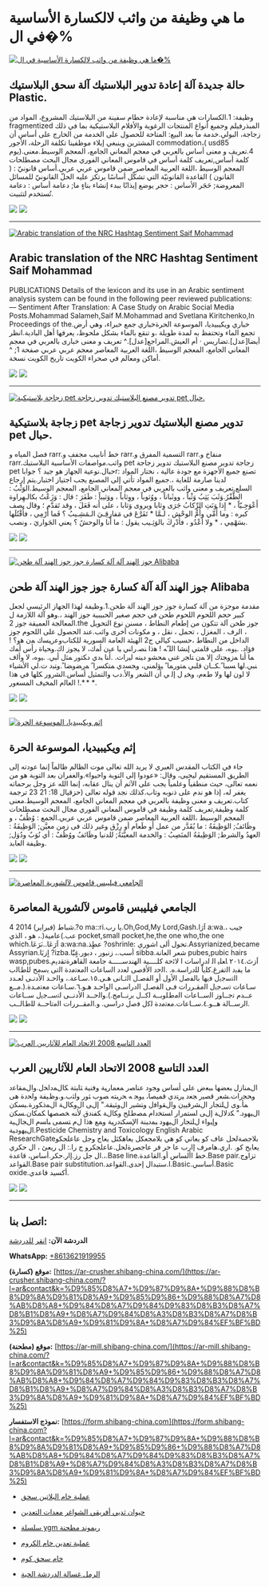 # ما هي وظيفة من واثب لالكسارة الأساسية في ال�%

<a href="https://swt.shibang-china.com/?l=ar&img&k=%D9%85%D8%A7+%D9%87%D9%8A+%D9%88%D8%B8%D9%8A%D9%81%D8%A9+%D9%85%D9%86+%D9%88%D8%A7%D8%AB%D8%A8+%D9%84%D8%A7%D9%84%D9%83%D8%B3%D8%A7%D8%B1%D8%A9+%D8%A7%D9%84%D8%A3%D8%B3%D8%A7%D8%B3%D9%8A%D8%A9+%D9%81%D9%8A+%D8%A7%D9%84%EF%BF%BD%25" target="_blank">![ما هي وظيفة من واثب لالكسارة الأساسية في ال�%](http://static.shibang-china.com/all-800x300/1504.jpg)</a>

## حالة جديدة آلة إعادة تدوير البلاستيك آلة سحق البلاستيك Plastic.
وظيفة: 1.الكسارات هي مناسبة لإعادة حطام سفينة من البلاستيك المشروع، المواد من fragmentized المبذرفيلم وجميع أنواع المنتجات الرغوية والأفلام البلاستيكية بما في ذلك زجاجة، البولي.خدمة ما بعد البيع: المتاحة للحصول على الخدمة من الخارج على أساس أن المشترين وينبغي إيلاء موظفينا تكلفة الرحلة، الأجور commodation،( usd85 يوم).4.تعريف و معنى أساس بالعربي في معجم المعاني الجامع، المعجم الوسيط.معنى كلمة أساس,تعريف كلمة أساس في قاموس المعاني الفوري مجال البحث مصطلحات المعجم الوسيط ،اللغة العربية المعاصر ضمن قاموس عربي عربي.أساس قانونيّ : ( القانون ) القاعدة القانونيّة التي تشكِّل أساسًا يرتكز عليه الحلّ القانونيّ للمسائل المعروضة; حَجَر الأساس : حجر يوضع إيذانًا ببدء إنشاء بناءٍ ما; دعامة أساس : دعامة تُستخدم لتثبيت.


<a href="https://whatsapp.shibangsoft.com/WhatsApp.php" target="_blank" title="WhatsApp">![](http://static.shibang-china.com/icon/whatsapp.png)</a> <a href="https://swt.shibang-china.com/?l=ar&icon&k=%D9%85%D8%A7+%D9%87%D9%8A+%D9%88%D8%B8%D9%8A%D9%81%D8%A9+%D9%85%D9%86+%D9%88%D8%A7%D8%AB%D8%A8+%D9%84%D8%A7%D9%84%D9%83%D8%B3%D8%A7%D8%B1%D8%A9+%D8%A7%D9%84%D8%A3%D8%B3%D8%A7%D8%B3%D9%8A%D8%A9+%D9%81%D9%8A+%D8%A7%D9%84%EF%BF%BD%25" target="_blank">![](http://static.shibang-china.com/icon/chat-ar.png)</a>

---

<a href="https://swt.shibang-china.com/?l=ar&img&k=%D9%85%D8%A7+%D9%87%D9%8A+%D9%88%D8%B8%D9%8A%D9%81%D8%A9+%D9%85%D9%86+%D9%88%D8%A7%D8%AB%D8%A8+%D9%84%D8%A7%D9%84%D9%83%D8%B3%D8%A7%D8%B1%D8%A9+%D8%A7%D9%84%D8%A3%D8%B3%D8%A7%D8%B3%D9%8A%D8%A9+%D9%81%D9%8A+%D8%A7%D9%84%EF%BF%BD%25" target="_blank">![Arabic translation of the NRC Hashtag Sentiment Saif Mohammad](http://static.shibang-china.com/all-800x300/1076.jpg)</a>

## Arabic translation of the NRC Hashtag Sentiment Saif Mohammad
PUBLICATIONS   Details of the lexicon and its use in an Arabic sentiment analysis system can be found in the following peer reviewed publications: — Sentiment After Translation: A Case Study on Arabic Social Media Posts.Mohammad Salameh,Saif M.Mohammad and Svetlana Kiritchenko,In Proceedings of the.خباري ويكيبيديا، الموسوعة الحرةخباري جمع خبراء، وهي أرض تجمع الماء وتحتفظ به لمدة طويلة ،و تنقع بالماء بشكل ملحوظ، يعرفها أهل البادية.انظر أيضا[عدل].تضاريس &middot; أم العيش.المراجع[عدل].^ تعريف و معنى خبارى بالعربي في معجم المعاني الجامع، المعجم الوسيط ،اللغة العربية المعاصر معجم عربي عربي صفحة 1; ^ أماكن ومعالم في صحراء الكويت تاريخ الكويت نسخة.


<a href="https://whatsapp.shibangsoft.com/WhatsApp.php" target="_blank" title="WhatsApp">![](http://static.shibang-china.com/icon/whatsapp.png)</a> <a href="https://swt.shibang-china.com/?l=ar&icon&k=%D9%85%D8%A7+%D9%87%D9%8A+%D9%88%D8%B8%D9%8A%D9%81%D8%A9+%D9%85%D9%86+%D9%88%D8%A7%D8%AB%D8%A8+%D9%84%D8%A7%D9%84%D9%83%D8%B3%D8%A7%D8%B1%D8%A9+%D8%A7%D9%84%D8%A3%D8%B3%D8%A7%D8%B3%D9%8A%D8%A9+%D9%81%D9%8A+%D8%A7%D9%84%EF%BF%BD%25" target="_blank">![](http://static.shibang-china.com/icon/chat-ar.png)</a>

---

<a href="https://swt.shibang-china.com/?l=ar&img&k=%D9%85%D8%A7+%D9%87%D9%8A+%D9%88%D8%B8%D9%8A%D9%81%D8%A9+%D9%85%D9%86+%D9%88%D8%A7%D8%AB%D8%A8+%D9%84%D8%A7%D9%84%D9%83%D8%B3%D8%A7%D8%B1%D8%A9+%D8%A7%D9%84%D8%A3%D8%B3%D8%A7%D8%B3%D9%8A%D8%A9+%D9%81%D9%8A+%D8%A7%D9%84%EF%BF%BD%25" target="_blank">![زجاجة بلاستيكية pet تدوير مصنع البلاستيك تدوير زجاجة pet حبال.](http://static.shibang-china.com/all-800x300/664.jpg)</a>

## زجاجة بلاستيكية pet تدوير مصنع البلاستيك تدوير زجاجة pet حبال.
فصل المياه و rarr.خط أنابيب مجفف و rarr.التسمية المفرق و rarr.منفاخ و rarr.واثب.مواصفات الأساسية البلاستيك pet زجاجة تدوير مصنع البلاستيك تدوير زجاجة pet حبال.نوعية الجهاز هو جيد ؟ جواباr: تصنع جميع الأجهزة مع جودة عالية ، نختار المواد لدينا صارمة للغاية ،.جميع المواد تأتي إلى المصنع يجب اجتياز اختبار.يتم إرجاع السلع.تعريف و معنى واثب بالعربي في معجم المعاني الجامع، المعجم الوسيط.الوَثْبُ : الطَّفْرُ.وَثَبَ يَثِبُ وَثْباً ، ووثَباناً ، ووُثوباً ، ووِثاباً ، ووَثيباً : طَفَرَ ؛ قال : وَزَعْتُ بكالـهِراوة أَعْوَجِـيّاً ، * إِذا وَنَتِ الرِّكابُ جَرَى وِثابا ويروى وَثابا ، على أَنه فَعَلَ ، وقد تَقدَّم ؛ وقال يصف كبره : وما أُمِّي وأُمُّ الوحْش ، لـمَّا * تَفَرَّعَ في مَفارِقِـيَ الـمَشِـيبُ ؟ فَما أَرْمِي ، فأَقْتُلَها بسَهْمِي ، * ولا أَعْدُو ، فأُدْرِكَ بالوَثِـيب يقول : ما أَنا والوحشُ ؟ يعني الجَواريَ ، ونصب.


<a href="https://whatsapp.shibangsoft.com/WhatsApp.php" target="_blank" title="WhatsApp">![](http://static.shibang-china.com/icon/whatsapp.png)</a> <a href="https://swt.shibang-china.com/?l=ar&icon&k=%D9%85%D8%A7+%D9%87%D9%8A+%D9%88%D8%B8%D9%8A%D9%81%D8%A9+%D9%85%D9%86+%D9%88%D8%A7%D8%AB%D8%A8+%D9%84%D8%A7%D9%84%D9%83%D8%B3%D8%A7%D8%B1%D8%A9+%D8%A7%D9%84%D8%A3%D8%B3%D8%A7%D8%B3%D9%8A%D8%A9+%D9%81%D9%8A+%D8%A7%D9%84%EF%BF%BD%25" target="_blank">![](http://static.shibang-china.com/icon/chat-ar.png)</a>

---

<a href="https://swt.shibang-china.com/?l=ar&img&k=%D9%85%D8%A7+%D9%87%D9%8A+%D9%88%D8%B8%D9%8A%D9%81%D8%A9+%D9%85%D9%86+%D9%88%D8%A7%D8%AB%D8%A8+%D9%84%D8%A7%D9%84%D9%83%D8%B3%D8%A7%D8%B1%D8%A9+%D8%A7%D9%84%D8%A3%D8%B3%D8%A7%D8%B3%D9%8A%D8%A9+%D9%81%D9%8A+%D8%A7%D9%84%EF%BF%BD%25" target="_blank">![جوز الهند آلة آلة كسارة جوز جوز الهند آلة طحن Alibaba](http://static.shibang-china.com/all-800x300/420.jpg)</a>

## جوز الهند آلة آلة كسارة جوز جوز الهند آلة طحن Alibaba
مقدمة موجزة من آلة كسارة جوز جوز الهند آلة طحن.1.وظيفة لهذا الجهاز الرئيسي لجعل كبير حجم اللحوم اللحوم طحن في حجم صغير الحبيبية جوز الهند ،.وهو آلة اللازمة ل المعالجة العميقة جوز 2.the جوز طحن آلة تتكون من إطعام النطاط ، مسنن نوع التحويل ، الرف ، المغزل ، تحمل ، نقل ، و مكونات أخرى واثب.عند الحصول على اللحوم جوز الداخل من النطاط ،حسيب كيالي ج2 الهيئة العامة السورية للكتابﻭﻋﺭﻴﺴﻙ ﻤﻥ ﻫﻭ؟ ! ﻓﺅﺍﺩ. .ﻴﻭﻩ، ﻋﻠﻰ ﻗﺎﻤﺘﻲ ﺇﻨﺸﺎ ﺍﻟﻠﹼﻪ ! ﻫﺫﺍ ﻨﺼ.ﺭﺍﻨﻲ ﻴﺎ ﻋﻴﻥ ﺃﻤﻙ، ﻻ ﻴﺠﻭﺯ ﻟﻙ.ﻭﺤﻴﺎﺓ ﺭﺃﺱ ﺃﻤﻙ ﻤﺎ ﺃﻨﺎ ﻤﺯﻭﺠﺘﻙ ﺇﻻ ﻤﻥ ﺘﺎﺠﺭ ﻏﻨﻲ ﻤﺤﺸﻭ ﺩﻴﻨﻪ ﻟﻴﺭﺍﺕ. .ﺃﻨﺎ ﺒﺩﻱ ﺩﻜﺘﻭﺭ ﻤﺜل ﺃﺒﻲ. .ﻴﻭﻩ، ﻻ ﻭﺃﻟﻑ ﻨﺒﻲ.ﻟﻬﺎ ﺴﺒﺒﺎﹰ.ﻜــﺎﻥ ﻗﻠﺒﻲ ﻤﺘﻭﺭﻤﺎﹰ ﻴﺅﻟﻤﻨﻲ، ﻭﺠﺴﺩﻱ ﻤﺘﻜﺴﺭﺍﹰ ﻤﺭﻀﻭﻀﺎﹰ.ﻭﺘﺒﺩ ﺕ.ﻟﻲ ﺍﻷﺸﻴﺎﺀ ﻻ ﻟﻭﻥ ﻟﻬﺎ ﻭﻻ ﻁﻌﻡ، ﻭﺨﻴ ل ﺇﻟ ﻲ ﺃﻥ ﺍﻟﺸﻌﺭ ﻭﺍﻷ.ﺩﺏ ﻭﺍﻟﺘﻤﺜﻴل ﺃﺴﺎﺱ.ﺍﻟﺸﺭﻭﺭ ﻜﻠﻬﺎ ﻓﻲ ﻫﺫﺍ ﺍﻟﻌﺎﻟﻡ ﺍﻟﻤﺨﻴﻑ ﺍﻟﻤﺴﻌﻭﺭ !.* * *.


<a href="https://whatsapp.shibangsoft.com/WhatsApp.php" target="_blank" title="WhatsApp">![](http://static.shibang-china.com/icon/whatsapp.png)</a> <a href="https://swt.shibang-china.com/?l=ar&icon&k=%D9%85%D8%A7+%D9%87%D9%8A+%D9%88%D8%B8%D9%8A%D9%81%D8%A9+%D9%85%D9%86+%D9%88%D8%A7%D8%AB%D8%A8+%D9%84%D8%A7%D9%84%D9%83%D8%B3%D8%A7%D8%B1%D8%A9+%D8%A7%D9%84%D8%A3%D8%B3%D8%A7%D8%B3%D9%8A%D8%A9+%D9%81%D9%8A+%D8%A7%D9%84%EF%BF%BD%25" target="_blank">![](http://static.shibang-china.com/icon/chat-ar.png)</a>

---

<a href="https://swt.shibang-china.com/?l=ar&img&k=%D9%85%D8%A7+%D9%87%D9%8A+%D9%88%D8%B8%D9%8A%D9%81%D8%A9+%D9%85%D9%86+%D9%88%D8%A7%D8%AB%D8%A8+%D9%84%D8%A7%D9%84%D9%83%D8%B3%D8%A7%D8%B1%D8%A9+%D8%A7%D9%84%D8%A3%D8%B3%D8%A7%D8%B3%D9%8A%D8%A9+%D9%81%D9%8A+%D8%A7%D9%84%EF%BF%BD%25" target="_blank">![إثم ويكيبيديا، الموسوعة الحرة](http://static.shibang-china.com/all-800x300/786.jpg)</a>

## إثم ويكيبيديا، الموسوعة الحرة
جاء في الكتاب المقدس العبري لا يريد الله تعالى موت الظالم ظالماً إنما عودته إلى الطريق المستقيم ليحيى، وقال: «عودوا إلى التوبة واحيوا».والغفران بعد التوبة هو من نعمه تعالى، حيث منطقياً وعلمياً يجب على الآثم أن ينال عقابه، إنما الله عز وجل برحماته يغفر له، إذا هو ندم على ذنوبه وتاب.كذلك نجد قوله تعالى (حزقيال 18: 21 23 ترجمة كتاب.تعريف و معنى وظيفة بالعربي في معجم المعاني الجامع، المعجم الوسيط.معنى كلمة وظيفة,تعريف كلمة وظيفة في قاموس المعاني الفوري مجال البحث مصطلحات المعجم الوسيط ،اللغة العربية المعاصر ضمن قاموس عربي عربي.الجمع : وُظُفٌ ، و وظَائفُ; الوَظِيفَةُ : ما يُقَدَّر من عمل أَو طَعام أو رِزْق وغير ذلك فى زمن معيَّن; الوَظِيفَةُ : العهدُ والشرط; الوَظِيفَةُ المنَصِبُ : والخدمة المعيَّنَةُ; للدنيا وظَائفُ ووُظُفٌ : أي نُوَبٌ ودُوَل; وظيفة العابد.


<a href="https://whatsapp.shibangsoft.com/WhatsApp.php" target="_blank" title="WhatsApp">![](http://static.shibang-china.com/icon/whatsapp.png)</a> <a href="https://swt.shibang-china.com/?l=ar&icon&k=%D9%85%D8%A7+%D9%87%D9%8A+%D9%88%D8%B8%D9%8A%D9%81%D8%A9+%D9%85%D9%86+%D9%88%D8%A7%D8%AB%D8%A8+%D9%84%D8%A7%D9%84%D9%83%D8%B3%D8%A7%D8%B1%D8%A9+%D8%A7%D9%84%D8%A3%D8%B3%D8%A7%D8%B3%D9%8A%D8%A9+%D9%81%D9%8A+%D8%A7%D9%84%EF%BF%BD%25" target="_blank">![](http://static.shibang-china.com/icon/chat-ar.png)</a>

---

<a href="https://swt.shibang-china.com/?l=ar&img&k=%D9%85%D8%A7+%D9%87%D9%8A+%D9%88%D8%B8%D9%8A%D9%81%D8%A9+%D9%85%D9%86+%D9%88%D8%A7%D8%AB%D8%A8+%D9%84%D8%A7%D9%84%D9%83%D8%B3%D8%A7%D8%B1%D8%A9+%D8%A7%D9%84%D8%A3%D8%B3%D8%A7%D8%B3%D9%8A%D8%A9+%D9%81%D9%8A+%D8%A7%D9%84%EF%BF%BD%25" target="_blank">![الجامعي فيليبس قاموس لآلشورية المعاصرة](http://static.shibang-china.com/all-800x300/746.jpg)</a>

## الجامعي فيليبس قاموس لآلشورية المعاصرة
4 شباط (فبراير) 2014.?o ma::ri.يا رب.Oh,God,My Lord,Gash.اَرَا a:wa.جيب ، عب.)عامية(.، هو ، الذي pocket,small pocket,he,the one who,the one which.اَرَعَا.\.ىَرَعَا a:wa:na.عطٍذ ?oshrinle: تحول ألى اشوري.Assyrianized,became Assyrian.اٍزبَا ?izba.أسب.، زنبور ، دبور.غٍبٌَا sibba.شعر العانة pubes,pubic hairs wasp,pubes.اَزتَ.٢٠١٤ ﺎﻌﻠﻳ اﻟ ﻟدراﺳﺎت ا ﻻﺋﺣﺔ كلــــية الهندســـــة جامعة القاهرةﺗﻘدﻳم ﻣﺎ ﻳﻔﻳد اﻟﺗﻔرغ.ﻛﻠﻳﺎً ﻟﻠدراﺳﺔ.ه. .اﻟﺣد اﻷﻗﺻﻰ ﻟﻌدد اﻟﺳﺎﻋﺎت اﻟﻣﻌﺗﻣدة اﻟﺗﻰ ﻳﺳﻣﺢ ﻟﻠطﺎﻟب اﻟﺗﺳﺟﻳﻝ ﻓﻳﻬﺎ ﺑﺎﻟﻔﺻﻝ اﻷوﻝ أو اﻟﻔﺻـﻝ اﻟﺛـﺎﻧﻰ ﻫـﻰ.١٥.ﺳـﺎﻋﺔ.، واﻟﺣـد اﻷدﻧـﻰ ﻟﻌـدد ﺳـﺎﻋﺎت ﺗﺳـﺟﻳﻝ اﻟﻣﻘـررات ﻓـﻰ اﻟﻔﺻـﻝ اﻟدراﺳـﻰ اﻟواﺣـد ﻫـو.٦.ﺳـﺎﻋﺎت ﻣﻌﺗﻣـدة.(.ﻣــﻊ ﻋــدم ﺗﺟــﺎوز اﻟﺳــﺎﻋﺎت اﻟﻣطﻠوﺑــﺔ ﻟﻛــﻝ ﺑرﻧــﺎﻣﺞ.).واﻟﺣــد اﻷدﻧــﻰ ﻟﺗﺳــﺟﻳﻝ ﺳــﺎﻋﺎت اﻟرﺳــﺎﻟﺔ ﻫــو.٤.ﺳــﺎﻋﺎت.ﻣﻌﺗﻣدة ﻟﻛﻝ ﻓﺻﻝ دراﺳﻰ. و.اﻟﻣﻘــررات اﻟﻣﺗﺎﺣــﺔ ﻟﻠطﺎﻟــب.


<a href="https://whatsapp.shibangsoft.com/WhatsApp.php" target="_blank" title="WhatsApp">![](http://static.shibang-china.com/icon/whatsapp.png)</a> <a href="https://swt.shibang-china.com/?l=ar&icon&k=%D9%85%D8%A7+%D9%87%D9%8A+%D9%88%D8%B8%D9%8A%D9%81%D8%A9+%D9%85%D9%86+%D9%88%D8%A7%D8%AB%D8%A8+%D9%84%D8%A7%D9%84%D9%83%D8%B3%D8%A7%D8%B1%D8%A9+%D8%A7%D9%84%D8%A3%D8%B3%D8%A7%D8%B3%D9%8A%D8%A9+%D9%81%D9%8A+%D8%A7%D9%84%EF%BF%BD%25" target="_blank">![](http://static.shibang-china.com/icon/chat-ar.png)</a>

---

<a href="https://swt.shibang-china.com/?l=ar&img&k=%D9%85%D8%A7+%D9%87%D9%8A+%D9%88%D8%B8%D9%8A%D9%81%D8%A9+%D9%85%D9%86+%D9%88%D8%A7%D8%AB%D8%A8+%D9%84%D8%A7%D9%84%D9%83%D8%B3%D8%A7%D8%B1%D8%A9+%D8%A7%D9%84%D8%A3%D8%B3%D8%A7%D8%B3%D9%8A%D8%A9+%D9%81%D9%8A+%D8%A7%D9%84%EF%BF%BD%25" target="_blank">![العدد التاسع 2008 الاتحاد العام للآثاريين العرب](http://static.shibang-china.com/all-800x300/1388.jpg)</a>

## العدد التاسع 2008 الاتحاد العام للآثاريين العرب
ﺍﻝﻤﻨﺎﺯل ﺒﻌﻀﻬﺎ ﺒﺒﻌﺽ ﻋﻠﻰ ﺃﺴﺎﺱ ﻭﺠﻭﺩ ﻋﻨﺎﺼﺭ ﻤﻌﻤﺎﺭﻴﺔ ﻭﻓﻨﻴﺔ ﺜﺎﺒﺘﺔ ﻜﺎﻝﻤﺩﺍﺨل.ﻭﺍﻝﻤﻘﺎﻋﺩ ﻭﺤﺠﺭﺍﺕ.ﺸﻌﺭ ﻗﺼﻴﺭ ﺠﻌﺩ ﻴﺭﺘﺩﻱ ﻗﻤﻴﺼﺎ، ﻴﻭﺠ ﻪ ﺤﺭﺒﺘﻪ ﺼﻭﺏ ﺜﻭﺭ ﻭﺍﺜﺏ.ﻭ.ﻭﻅﻴﻔﺔ ﻭﺍﺤﺩﺓ ﻫﻰ ﻤﺄ.ﻭﻯ ﻝﻠﺘﺠﺎﺭ ﺍﻝﺸﺭﻗﻴﻴﻥ ﻭﺍﻝﻘﻭﺍﻓل ﻭﺘﺸﻴﺭ ﺍﻝﻭﺜﻴﻘﺔ.&quot; ﺇﻝﻰ ﺍﻝﻭﻜﺎﻝﺔ ﺍﻝﻤﺫﻜﻭﺭﺓ.ﺒﺴﻜﻥ ﺍﻝﻴﻬﻭﺩ.&quot; ﻜﺩﻻﻝﺔ ﺇﻝﻰ ﺍﺴﺘﻤﺭﺍﺭ ﺍﺴﺘﺨﺩﺍﻡ ﻤﺼﻁﻠﺢ ﻭﻜﺎﻝﺔ ﻜﻔﻨﺩﻕ ﻷﻨﻪ ﺨﺼﺼﻬﺎ ﻜﻤﻜﺎﻥ.ﺴﻜﻥ ﻭﺇﻴﻭﺍﺀ ﻝﻠﺘﺠﺎﺭ ﺍﻝﻴﻬﻭﺩ ﺒﻤﺩﻴﻨﺔ ﺍﻹﺴﻜﻨﺩﺭﻴﺔ ﻭﻤﻊ ﻫﺫﺍ ﻝﻡ ﺘﺴﻤﻰ ﺒﺎﺴﻡ ﺍﻝﺠﺎﻝﻴﺔ ﺍﻝﻴﻬﻭﺩﻴﺔ.Pesticide Chemistry and Toxicology English Arabic ResearchGateبلاجصةلحل عاف كو يعاتي كو هي بلامجعكل يعاهكئل يعاج وجل عاعلجكو يعابح كو. .اري.هامرف إارب عا حر فر عاجصرةلحل.عاعلجكرو ج را.: ال ريعئ ، ال حكري ،.ال جل رز.إار.حكر.أساس، قاعدة.Base line.خط األساس أو.القاعدة.Base pair.تزاوج القواعد.Base pair substitution.ا.ستبدال إحدى.القواعد.Basic.أساسي.Basic oxide.أكسيد قاعدي.


<a href="https://whatsapp.shibangsoft.com/WhatsApp.php" target="_blank" title="WhatsApp">![](http://static.shibang-china.com/icon/whatsapp.png)</a> <a href="https://swt.shibang-china.com/?l=ar&icon&k=%D9%85%D8%A7+%D9%87%D9%8A+%D9%88%D8%B8%D9%8A%D9%81%D8%A9+%D9%85%D9%86+%D9%88%D8%A7%D8%AB%D8%A8+%D9%84%D8%A7%D9%84%D9%83%D8%B3%D8%A7%D8%B1%D8%A9+%D8%A7%D9%84%D8%A3%D8%B3%D8%A7%D8%B3%D9%8A%D8%A9+%D9%81%D9%8A+%D8%A7%D9%84%EF%BF%BD%25" target="_blank">![](http://static.shibang-china.com/icon/chat-ar.png)</a>

---
## اتصل بنا:

**الدردشة الآن:** [انقر للدردشة](https://swt.shibang-china.com?l=ar&contact&k=%D9%85%D8%A7+%D9%87%D9%8A+%D9%88%D8%B8%D9%8A%D9%81%D8%A9+%D9%85%D9%86+%D9%88%D8%A7%D8%AB%D8%A8+%D9%84%D8%A7%D9%84%D9%83%D8%B3%D8%A7%D8%B1%D8%A9+%D8%A7%D9%84%D8%A3%D8%B3%D8%A7%D8%B3%D9%8A%D8%A9+%D9%81%D9%8A+%D8%A7%D9%84%EF%BF%BD%25)

**WhatsApp:**  [+8613621919955](https://whatsapp.shibangsoft.com/WhatsApp.php)

**موقع (كسارة):** [https://ar-crusher.shibang-china.com/](https://ar-crusher.shibang-china.com/?l=ar&contact&k=%D9%85%D8%A7+%D9%87%D9%8A+%D9%88%D8%B8%D9%8A%D9%81%D8%A9+%D9%85%D9%86+%D9%88%D8%A7%D8%AB%D8%A8+%D9%84%D8%A7%D9%84%D9%83%D8%B3%D8%A7%D8%B1%D8%A9+%D8%A7%D9%84%D8%A3%D8%B3%D8%A7%D8%B3%D9%8A%D8%A9+%D9%81%D9%8A+%D8%A7%D9%84%EF%BF%BD%25)

**موقع (مطحنة):** [https://ar-mill.shibang-china.com/](https://ar-mill.shibang-china.com/?l=ar&contact&k=%D9%85%D8%A7+%D9%87%D9%8A+%D9%88%D8%B8%D9%8A%D9%81%D8%A9+%D9%85%D9%86+%D9%88%D8%A7%D8%AB%D8%A8+%D9%84%D8%A7%D9%84%D9%83%D8%B3%D8%A7%D8%B1%D8%A9+%D8%A7%D9%84%D8%A3%D8%B3%D8%A7%D8%B3%D9%8A%D8%A9+%D9%81%D9%8A+%D8%A7%D9%84%EF%BF%BD%25)

**نموذج الاستفسار:** [https://form.shibang-china.com](https://form.shibang-china.com?l=ar&contact&k=%D9%85%D8%A7+%D9%87%D9%8A+%D9%88%D8%B8%D9%8A%D9%81%D8%A9+%D9%85%D9%86+%D9%88%D8%A7%D8%AB%D8%A8+%D9%84%D8%A7%D9%84%D9%83%D8%B3%D8%A7%D8%B1%D8%A9+%D8%A7%D9%84%D8%A3%D8%B3%D8%A7%D8%B3%D9%8A%D8%A9+%D9%81%D9%8A+%D8%A7%D9%84%EF%BF%BD%25)

* [عملية خام البلاتين سحق](../28/%D8%B9%D9%85%D9%84%D9%8A%D8%A9%20%D8%AE%D8%A7%D9%85%20%D8%A7%D9%84%D8%A8%D9%84%D8%A7%D8%AA%D9%8A%D9%86%20%D8%B3%D8%AD%D9%82.md)

* [حيوان ثديي أفريقي الشواغر معدات التعدين](../30/%D8%AD%D9%8A%D9%88%D8%A7%D9%86%20%D8%AB%D8%AF%D9%8A%D9%8A%20%D8%A3%D9%81%D8%B1%D9%8A%D9%82%D9%8A%20%D8%A7%D9%84%D8%B4%D9%88%D8%A7%D8%BA%D8%B1%20%D9%85%D8%B9%D8%AF%D8%A7%D8%AA%20%D8%A7%D9%84%D8%AA%D8%B9%D8%AF%D9%8A%D9%86.md)

* [سلسلة ygm ريموند مطحنة](../29/%D8%B3%D9%84%D8%B3%D9%84%D8%A9%20ygm%20%D8%B1%D9%8A%D9%85%D9%88%D9%86%D8%AF%20%D9%85%D8%B7%D8%AD%D9%86%D8%A9.md)

* [عملية تعدين خام الكروم](../26/%D8%B9%D9%85%D9%84%D9%8A%D8%A9%20%D8%AA%D8%B9%D8%AF%D9%8A%D9%86%20%D8%AE%D8%A7%D9%85%20%D8%A7%D9%84%D9%83%D8%B1%D9%88%D9%85.md)

* [خام سحق كوم](../28/%D8%AE%D8%A7%D9%85%20%D8%B3%D8%AD%D9%82%20%D9%83%D9%88%D9%85.md)

* [الرمل غسالة الدردشة الحية](../28/%D8%A7%D9%84%D8%B1%D9%85%D9%84%20%D8%BA%D8%B3%D8%A7%D9%84%D8%A9%20%D8%A7%D9%84%D8%AF%D8%B1%D8%AF%D8%B4%D8%A9%20%D8%A7%D9%84%D8%AD%D9%8A%D8%A9.md)